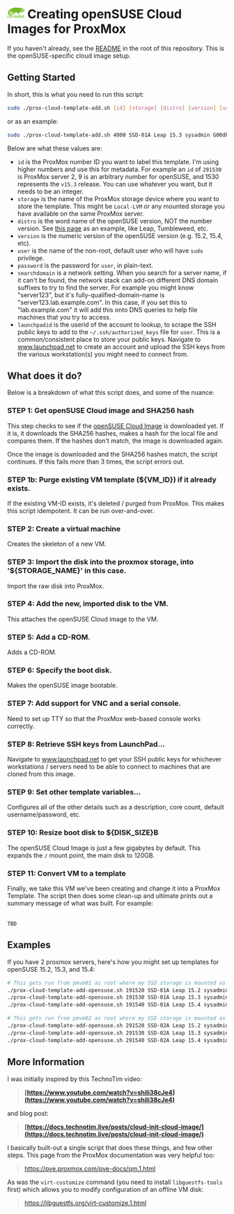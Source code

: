 # <img src="logo.png" height="25" />  Creating openSUSE Cloud Images for ProxMox

If you haven't already, see the [README](../README.md) in the root of this repository. This is the openSUSE-specific cloud image setup.

## Getting Started

In short, this is what you need to run this script:

```bash
sudo ./prox-cloud-template-add.sh [id] [storage] [distro] [version] [user] [password] [searchdomain] [launchpadid]
```
or as an example:
```bash
sudo ./prox-cloud-template-add.sh 4000 SSD-01A Leap 15.3 sysadmin G00dPazz22 intranet.example.com jdoe
```


Below are what these values are:

- `id` is the ProxMox number ID you want to label this template. I'm using higher numbers and use this for metadata. For example an `id` of `291530` is ProxMox server 2, 9 is an arbitrary number for openSUSE, and 1530 represents the `v15.3` release. You can use whatever you want, but it needs to be an integer.
- `storage` is the name of the ProxMox storage device where you want to store the template. This might be `Local-LVM` or any mounted storage you have available on the same ProxMox server.
- `distro` is the word name of the openSUSE version, NOT the number version. See [this page](https://download.opensuse.org/repositories/Cloud:/Images%3A/) as an example, like Leap, Tumbleweed, etc.
- `version` is the numeric version of the openSUSE version (e.g. 15.2, 15.4, etc).
- `user` is the name of the non-root, default user who will have `sudo` privilege.
- `password` is the password for `user`, in plain-text.
- `searchdomain` is a network setting. When you search for a server name, if it can't be found, the network stack can add-on different DNS domain suffixes to try to find the server. For example you might know "server123", but it's fully-qualified-domain-name is "server123.lab.example.com". In this case, if you set this to "lab.example.com" it will add this onto DNS queries to help file machines that you try to access.
- `launchpadid` is the userid of the account to lookup, to scrape the SSH public keys to add to the `~/.ssh/authorized_keys` file for `user`. This is a common/consistent place to store your public keys. Navigate to www.launchpad.net to create an account and upload the SSH keys from the various workstation(s) you might need to connect from.

## What does it do?

Below is a breakdown of what this script does, and some of the nuance:

### STEP 1: Get openSUSE Cloud image and SHA256 hash

This step checks to see if the [openSUSE Cloud Image](https://download.opensuse.org/repositories/Cloud:/Images%3A/) is downloaded 
yet. If it is, it downloads the SHA256 hashes, makes a hash for the local file and compares them. If the hashes don't match, the image is downloaded again.

Once the image is downloaded and the SHA256 hashes match, the script continues. If this fails more than 3 times, the script errors out.

### STEP 1b: Purge existing VM template (${VM_ID}) if it already exists.

If the existing VM-ID exists, it's deleted / purged from ProxMox. This makes this script idempotent. It can be run over-and-over.

### STEP 2: Create a virtual machine

Creates the skeleton of a new VM.

### STEP 3: Import the disk into the proxmox storage, into '${STORAGE_NAME}' in this case.

Import the raw disk into ProxMox.

### STEP 4: Add the new, imported disk to the VM.

This attaches the openSUSE Cloud image to the VM.

### STEP 5: Add a CD-ROM.

Adds a CD-ROM.

### STEP 6: Specify the boot disk.

Makes the openSUSE image bootable.

### STEP 7: Add support for VNC and a serial console.

Need to set up TTY so that the ProxMox web-based console works correctly.

### STEP 8: Retrieve SSH keys from LaunchPad...

Navigate to www.launchpad.net to get your SSH public keys for whichever workstations / servers need to be able to connect to machines that are cloned from this image.

### STEP 9: Set other template variables...

Configures all of the other details such as a description, core count, default username/password, etc.

### STEP 10: Resize boot disk to ${DISK_SIZE}B

The openSUSE Cloud Image is just a few gigabytes by default. This expands the `/` mount point, the main disk to 120GB.

### STEP 11: Convert VM to a template

Finally, we take this VM we've been creating and change it into a ProxMox Template. The script then does some clean-up and ultimate prints out a summary message of what was built. For example:

```text

TBD

```

## Examples

If you have 2 proxmox servers, here's how you might set up templates for openSUSE 15.2, 15.3, and 15.4:

```bash
# This gets run from pmvm01 as root where my SSD storage is mounted as SSD-01A:
./prox-cloud-template-add-opensuse.sh 191520 SSD-01A Leap 15.2 sysadmin p4zzw0rd123! lab.example.com jdoe
./prox-cloud-template-add-opensuse.sh 191530 SSD-01A Leap 15.3 sysadmin p4zzw0rd123! lab.example.com jdoe
./prox-cloud-template-add-opensuse.sh 191540 SSD-01A Leap 15.4 sysadmin p4zzw0rd123! lab.example.com jdoe
```
```bash
# This gets run from pmvm02 as root where my SSD storage is mounted as SSD-02A:
./prox-cloud-template-add-opensuse.sh 291520 SSD-02A Leap 15.2 sysadmin p4zzw0rd123! lab.example.com jdoe
./prox-cloud-template-add-opensuse.sh 291530 SSD-02A Leap 15.3 sysadmin p4zzw0rd123! lab.example.com jdoe
./prox-cloud-template-add-opensuse.sh 291540 SSD-02A Leap 15.4 sysadmin p4zzw0rd123! lab.example.com jdoe
```

## More Information

I was initially inspired by this TechnoTim video:

> **[https://www.youtube.com/watch?v=shiIi38cJe4](https://www.youtube.com/watch?v=shiIi38cJe4)**

and blog post:

> **[https://docs.technotim.live/posts/cloud-init-cloud-image/](https://docs.technotim.live/posts/cloud-init-cloud-image/)**

I basically built-out a single script that does these things, and few other steps. This page from the ProxMox documentation was very helpful too:

> https://pve.proxmox.com/pve-docs/qm.1.html

As was the `virt-customize` command (you need to install `libguestfs-tools` first) which allows you to modify configuration of an offline VM disk:

> https://libguestfs.org/virt-customize.1.html